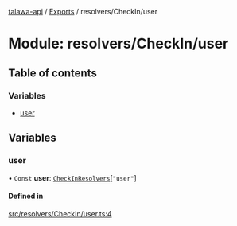 [talawa-api](../README.md) / [Exports](../modules.md) / resolvers/CheckIn/user

# Module: resolvers/CheckIn/user

## Table of contents

### Variables

- [user](resolvers_CheckIn_user.md#user)

## Variables

### user

• `Const` **user**: [`CheckInResolvers`](types_generatedGraphQLTypes.md#checkinresolvers)[``"user"``]

#### Defined in

[src/resolvers/CheckIn/user.ts:4](https://github.com/PalisadoesFoundation/talawa-api/blob/8707a9c/src/resolvers/CheckIn/user.ts#L4)
